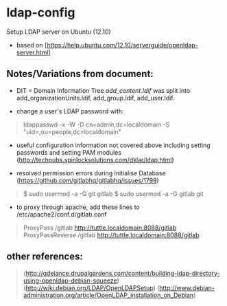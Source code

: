# ldap-config

Setup LDAP server on Ubuntu (12.10)

* based on [https://help.ubuntu.com/12.10/serverguide/openldap-server.html]

## Notes/Variations from document:

* DIT = Domain Information Tree
_add_content.ldif_ was split into add_organizationUnits.ldif, add_group.ldif, add_user.ldif.

* change a user's LDAP password with:
> ldappasswd -x -W -D cn=admin,dc=localdomain -S "uid=<user>,ou=people,dc=localdomain"

* useful configuration information not covered above including setting passwords and 
setting PAM modules (http://techpubs.spinlocksolutions.com/dklar/ldap.html)

* resolved permission errors during Initialise Database
(https://github.com/gitlabhq/gitlabhq/issues/1799)

> $ sudo usermod -a -G git gitlab
> $ sudo usermod -a -G gitlab git

* to proxy through apache, add these lines to /etc/apache2/conf.d/gitlab.conf
> ProxyPass /gitlab http://tuttle.localdomain:8088/gitlab
> ProxyPassReverse /gitlab http://tuttle.localdomain:8088/gitlab



## other references:
> (http://qdelance.drupalgardens.com/content/building-ldap-directory-using-openldap-debian-squeeze)
> (http://wiki.debian.org/LDAP/OpenLDAPSetup)
> (http://www.debian-administration.org/article/OpenLDAP_installation_on_Debian)

